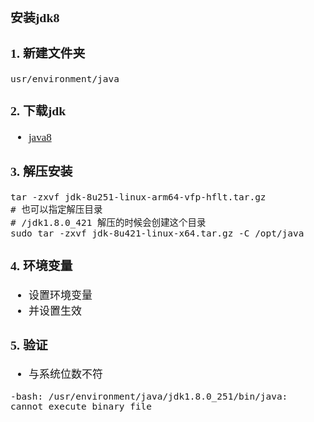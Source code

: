 <span  style="font-family: Simsun,serif; font-size: 17px; ">

### 安装jdk8

### 1. 新建文件夹

~~~
usr/environment/java
~~~

### 2. 下载jdk

- [java8](https://www.oracle.com/java/technologies/javase/javase-jdk8-downloads.html)

### 3. 解压安装

~~~
tar -zxvf jdk-8u251-linux-arm64-vfp-hflt.tar.gz
# 也可以指定解压目录
# /jdk1.8.0_421 解压的时候会创建这个目录
sudo tar -zxvf jdk-8u421-linux-x64.tar.gz -C /opt/java
~~~

### 4. 环境变量

- 设置环境变量
- 并设置生效

### 5. 验证

- 与系统位数不符

~~~
-bash: /usr/environment/java/jdk1.8.0_251/bin/java: cannot execute binary file
~~~

</span>